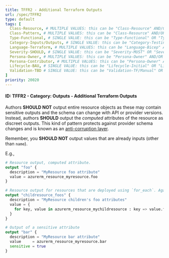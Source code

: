 ```yaml
---
title: TFFR2 - Additional Terraform Outputs
url: /spec/TFFR2
type: default
tags: [
  Class-Resource, # MULTIPLE VALUES: this can be "Class-Resource" AND/OR "Class-Pattern" AND/OR "Class-Utility"
  Class-Pattern, # MULTIPLE VALUES: this can be "Class-Resource" AND/OR "Class-Pattern" AND/OR "Class-Utility"
  Type-Functional, # SINGLE VALUE: this can be "Type-Functional" OR "Type-NonFunctional"
  Category-Inputs/Outputs, # SINGLE VALUE: this can be "Category-Testing" OR "Category-Telemetry" OR "Category-Contribution/Support" OR "Category-Documentation" OR "Category-CodeStyle" OR "Category-Naming/Composition" OR "Category-Inputs/Outputs" OR "Category-Release/Publishing"
  Language-Terraform, # MULTIPLE VALUES: this can be "Language-Bicep" AND/OR "Language-Terraform"
  Severity-SHOULD, # SINGLE VALUE: this can be "Severity-MUST" OR "Severity-SHOULD" OR "Severity-MAY"
  Persona-Owner, # MULTIPLE VALUES: this can be "Persona-Owner" AND/OR "Persona-Contributor"
  Persona-Contributor, # MULTIPLE VALUES: this can be "Persona-Owner" AND/OR "Persona-Contributor"
  Lifecycle-BAU, # SINGLE VALUE: this can be "Lifecycle-Initial" OR "Lifecycle-BAU" OR "Lifecycle-EOL"
  Validation-TBD # SINGLE VALUE: this can be "Validation-TF/Manual" OR "Validation-TF/CI/Informational" OR "Validation-TF/CI/Enforced"
]
priority: 20020
---
```


#### ID: TFFR2 - Category: Outputs - Additional Terraform Outputs

Authors **SHOULD NOT** output entire resource objects as these may contain sensitive outputs and the schema can change with API or provider versions.
Instead, authors **SHOULD** output the *computed* attributes of the resource as discreet outputs.
This kind of pattern protects against provider schema changes and is known as an [anti-corruption layer](https://learn.microsoft.com/en-us/azure/architecture/patterns/anti-corruption-layer).

Remember, you **SHOULD NOT** output values that are already inputs (other than `name`).

E.g.,

```terraform
# Resource output, computed attribute.
output "foo" {
  description = "MyResource foo attribute"
  value = azurerm_resource_myresource.foo
}

# Resource output for resources that are deployed using `for_each`. Again only computed attributes.
output "childresource_foos" {
  description = "MyResource children's foo attributes"
  value = {
    for key, value in azurerm_resource_mychildresource : key => value.foo
  }
}

# Output of a sensitive attribute
output "bar" {
  description = "MyResource bar attribute"
  value     = azurerm_resource_myresource.bar
  sensitive = true
}
```
